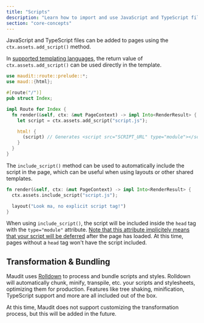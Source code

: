 ```yaml
---
title: "Scripts"
description: "Learn how to import and use JavaScript and TypeScript files in your Maudit site."
section: "core-concepts"
---
```


JavaScript and TypeScript files can be added to pages using the `ctx.assets.add_script()` method.

In [supported templating languages](/docs/templating/), the return value of `ctx.assets.add_script()` can be used directly in the template.

```rs
use maudit::route::prelude::*;
use maud::{html};

#[route("/")]
pub struct Index;

impl Route for Index {
  fn render(&self, ctx: &mut PageContext) -> impl Into<RenderResult> {
    let script = ctx.assets.add_script("script.js");

    html! {
      (script) // Generates <script src="SCRIPT_URL" type="module"></script>
    }
  }
}
```

The `include_script()` method can be used to automatically include the script in the page, which can be useful when using layouts or other shared templates.

```rs
fn render(&self, ctx: &mut PageContext) -> impl Into<RenderResult> {
  ctx.assets.include_script("script.js");

  layout("Look ma, no explicit script tag!")
}
```

When using `include_script()`, the script will be included inside the `head` tag with the `type="module"` attribute. [Note that this attribute implicitely means that your script will be deferred](https://v8.dev/features/modules#defer) after the page has loaded. At this time, pages without a `head` tag won't have the script included.

## Transformation & Bundling

Maudit uses [Rolldown](https://rolldown.rs) to process and bundle scripts and styles. Rolldown will automatically chunk, minify, transpile, etc. your scripts and stylesheets, optimizing them for production. Features like tree shaking, minification, TypeScript support and more are all included out of the box.

At this time, Maudit does not support customizing the transformation process, but this will be added in the future.
